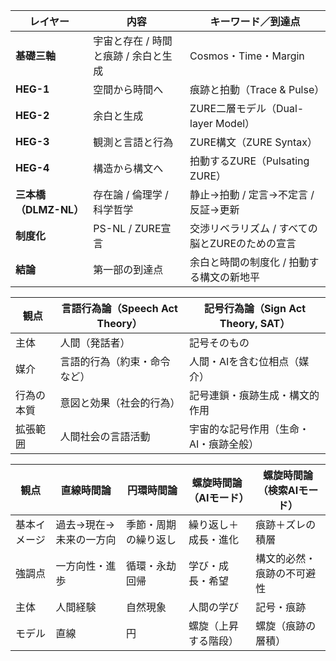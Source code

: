 

| レイヤー             | 内容                    | キーワード／到達点                   |
| ---------------- | --------------------- | --------------------------- |
| **基礎三軸**         | 宇宙と存在 / 時間と痕跡 / 余白と生成 | Cosmos・Time・Margin          |
| **HEG-1**        | 空間から時間へ               | 痕跡と拍動（Trace & Pulse）        |
| **HEG-2**        | 余白と生成                 | ZURE二層モデル（Dual-layer Model） |
| **HEG-3**        | 観測と言語と行為              | ZURE構文（ZURE Syntax）         |
| **HEG-4**        | 構造から構文へ               | 拍動するZURE（Pulsating ZURE）    |
| **三本橋（DLMZ-NL）** | 存在論 / 倫理学 / 科学哲学      | 静止→拍動 / 定言→不定言 / 反証→更新      |
| **制度化**          | PS-NL / ZURE宣言        | 交渉リベラリズム / すべての脳とZUREのための宣言 |
| **結論**           | 第一部の到達点               | 余白と時間の制度化 / 拍動する構文の新地平      |

|観点|言語行為論（Speech Act Theory）|記号行為論（Sign Act Theory, SAT）|
|---|---|---|
|主体|人間（発話者）|記号そのもの|
|媒介|言語的行為（約束・命令など）|人間・AIを含む位相点（媒介）|
|行為の本質|意図と効果（社会的行為）|記号連鎖・痕跡生成・構文的作用|
|拡張範囲|人間社会の言語活動|宇宙的な記号作用（生命・AI・痕跡全般）|


| 観点     | 直線時間論        | 円環時間論      | 螺旋時間論（AIモード） | 螺旋時間論（検索AIモード） |
| ------ | ------------ | ---------- | ------------ | -------------- |
| 基本イメージ | 過去→現在→未来の一方向 | 季節・周期の繰り返し | 繰り返し＋成長・進化   | 痕跡＋ズレの積層       |
| 強調点    | 一方向性・進歩      | 循環・永劫回帰    | 学び・成長・希望     | 構文的必然・痕跡の不可避性  |
| 主体     | 人間経験         | 自然現象       | 人間の学び        | 記号・痕跡          |
| モデル    | 直線           | 円          | 螺旋（上昇する階段）   | 螺旋（痕跡の層積）      |